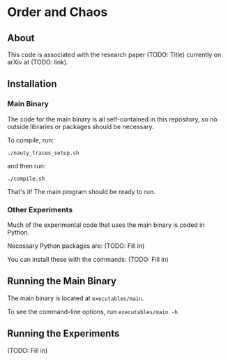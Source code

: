 # Order and Chaos

## About

This code is associated with the research paper (TODO: Title) currently on arXiv at (TODO: link).

## Installation

### Main Binary

The code for the main binary is all self-contained in this repository, so no outside libraries or packages should be necessary.

To compile, run:

`./nauty_traces_setup.sh`

and then run:

`./compile.sh`

That's it! The main program should be ready to run.

### Other Experiments

Much of the experimental code that uses the main binary is coded in Python.

Necessary Python packages are: (TODO: Fill in)

You can install these with the commands: (TODO: Fill in) 

## Running the Main Binary

The main binary is located at `executables/main`.

To see the command-line options, run `executables/main -h`

## Running the Experiments

(TODO: Fill in)
